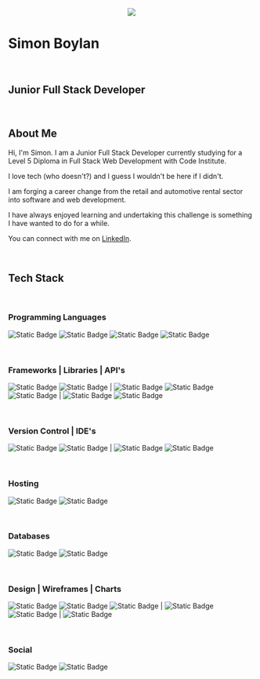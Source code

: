 <center>
  <img src="./assets/images/Boderg-neon.png">
</center>


# Simon Boylan

<br>

## Junior Full Stack Developer

<br>

## About Me

Hi, I'm Simon. I am a Junior Full Stack Developer currently studying for a Level 5 Diploma in Full Stack Web Development with Code Institute.

I love tech (who doesn't?) and I guess I wouldn't be here if I didn't.

I am forging a career change from the retail and automotive rental sector into software and web development.

I have always enjoyed learning and undertaking this challenge is something I have wanted to do for a while.

You can connect with me on [LinkedIn](www.linkedin.com/in/simon-boylan).

<br>

## Tech Stack

<br>

### Programming Languages
![Static Badge](https://img.shields.io/badge/HTML5-%23black?logo=html5&labelColor=black)
![Static Badge](https://img.shields.io/badge/CSS3-%233c3c3c?logo=css3&logoColor=%231572b6&labelColor=black)
![Static Badge](https://img.shields.io/badge/JavaScript-%233c3c3c?logo=javascript&labelColor=black)
![Static Badge](https://img.shields.io/badge/Python-%233c3c3c?logo=python&labelColor=black)

<br>

### Frameworks | Libraries | API's
![Static Badge](https://img.shields.io/badge/Bootstrap-%233c3c3c?logo=bootstrap&labelColor=white)
![Static Badge](https://img.shields.io/badge/Materialize-3c3c3c?logo=Materialize&labelColor=white)
|
![Static Badge](https://img.shields.io/badge/jQuery-%233c3c3c?logo=jquery&logoColor=%230769ad&labelColor=white)
![Static Badge](https://img.shields.io/badge/Flask-%233c3c3c?logo=Flask&logoColor=black&labelColor=white)
![Static Badge](https://img.shields.io/badge/Font%20Awesome-%233c3c3c?logo=fontawesome&labelColor=white)
|
![Static Badge](https://img.shields.io/badge/OpenWeatherMap-%233c3c3c?logo=openweathermap)
![Static Badge](https://img.shields.io/badge/GoogleMaps-%233c3c3c?logo=googlemaps)

<br>

### Version Control | IDE's
![Static Badge](https://img.shields.io/badge/Git-%233c3c3c?logo=git)
![Static Badge](https://img.shields.io/badge/GitHub-%233c3c3c?logo=github)
|
![Static Badge](https://img.shields.io/badge/VSCode-%233c3c3c?logo=visualstudiocode&logoColor=%23007acc)
![Static Badge](https://img.shields.io/badge/ReplIt-%233c3c3c?logo=replit)

<br>

### Hosting
![Static Badge](https://img.shields.io/badge/GitHubPages-%233c3c3c?logo=githubpages)
![Static Badge](https://img.shields.io/badge/Heroku-3c3c3c?logo=Heroku)

<br>

### Databases
![Static Badge](https://img.shields.io/badge/PostgreSql-3c3c3c?logo=PostgreSql)
![Static Badge](https://img.shields.io/badge/MongoDB-3c3c3c?logo=MongoDB)

<br>

### Design | Wireframes | Charts
![Static Badge](https://img.shields.io/badge/Affinity%20Photo-%233c3c3c?logo=affinity%20photo&logoColor=%23f088ff)
![Static Badge](https://img.shields.io/badge/Gimp-%233c3c3c?logo=gimp&logoColor=%235c5543)
![Static Badge](https://img.shields.io/badge/Krita-%233c3c3c?logo=krita)
|
![Static Badge](https://img.shields.io/badge/Balsamiq-%233c3c3c?logo=balsamiq)
![Static Badge](https://img.shields.io/badge/Pencil-%233c3c3c?logo=pencil)
|
![Static Badge](https://img.shields.io/badge/Lucid%20Chart-3c3c3c?logo=Lucid%20Chart)

<br>

### Social
![Static Badge](https://img.shields.io/badge/LinkedIn-%233c3c3c?logo=linkedin&logoColor=%230a66c2)
![Static Badge](https://img.shields.io/badge/Slack-%233c3c3c?logo=slack&logoColor=%234a154b)


<!--
**boderg/boderg** is a ✨ _special_ ✨ repository because its `README.md` (this file) appears on your GitHub profile.

Here are some ideas to get you started:

- 🔭 I’m currently working on ...
- 🌱 I’m currently learning ...
- 👯 I’m looking to collaborate on ...
- 🤔 I’m looking for help with ...
- 💬 Ask me about ...
- 📫 How to reach me: ...
- 😄 Pronouns: ...
- ⚡ Fun fact: ...
-->
